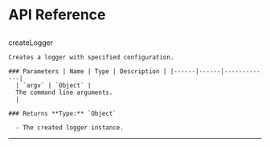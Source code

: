 # API Reference


  ##
  createLogger

    Creates a logger with specified configuration.

    ### Parameters | Name | Type | Description | |------|------|-------------|
      | `argv` | `Object` |
      The command line arguments.
      |

    ### Returns **Type:** `Object`

      - The created logger instance.


  ---


